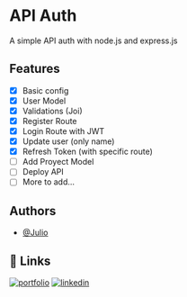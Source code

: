 # API Auth

A simple API auth with node.js and express.js

## Features

- [x] Basic config
- [x] User Model
- [x] Validations (Joi)
- [x] Register Route
- [x] Login Route with JWT
- [x] Update user (only name)
- [x] Refresh Token (with specific route)
- [ ] Add Proyect Model
- [ ] Deploy API
- [ ] More to add...

## Authors

- [@Julio](https://github.com/julioBZ25)

## 🔗 Links

[![portfolio](https://img.shields.io/badge/my_portfolio-000?style=for-the-badge&logo=ko-fi&logoColor=white)](https://next-web-bice-eight.vercel.app/)
[![linkedin](https://img.shields.io/badge/linkedin-0A66C2?style=for-the-badge&logo=linkedin&logoColor=white)](https://www.linkedin.com/in/jbzuloaga/)
